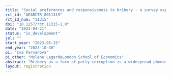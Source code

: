 ```yaml
---
title: "Social preferences and responsiveness to bribery - a survey experiment"
rct_id: "AEARCTR-0011315"
rct_id_num: "11315"
doi: "10.1257/rct.11315-1.0"
date: "2023-04-21"
status: "in_development"
jel: ""
start_year: "2023-05-15"
end_year: "2023-10-30"
pi: "Iva Parvanova"
pi_other: "Mylene LagardeLondon School of Economics"
abstract: "Bribery as a form of petty corruption is a widespread phenomenon contributing to overburdened provision of public services across low- and middle-income countries. The adverse effects on the quality, equity and trust within these systems are widely acknowledged. There are numerous challenges associated with researching corruption of any type due to its illicit nature. Moreover, observing the quality, timeliness or provider effort of most public services (such as healthcare or education) adds another layer of complexity in determining the real effect of bribery on the delivery of these services. Within this study I propose a novel experimental design which allows me to measure the extent to which bribery is reciprocated. Furthermore, by incorporating varying service provider and recipient characteristics, I will be able to assess the effects on social preferences on this degree of responsiveness. By proposing a cross-cultural experimental set-up, recruiting students from Bulgaria and the UK, I will utilize the underlying discrepancies in bribery prevalence to elicit the interactions between corruption norms and social preferences."
layout: registration
---
```


